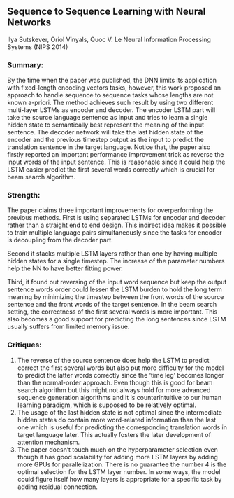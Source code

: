 ## Sequence to Sequence Learning with Neural Networks
Ilya Sutskever, Oriol Vinyals, Quoc V. Le
Neural Information Processing Systems (NIPS 2014)

### Summary:
By the time when the paper was published, the DNN limits its application with fixed-length encoding vectors tasks, however, this work proposed an approach to handle sequence to sequence tasks whose lengths are not known a-priori. The method achieves such result by using two different multi-layer LSTMs as encoder and decoder. The encoder LSTM part will take the source language sentence as input and tries to learn a single hidden state to semantically best represent the meaning of the input sentence. The decoder network will take the last hidden state of the encoder and the previous timestep output as the input to predict the translation sentence in the target language. Notice that, the paper also firstly reported an important performance improvement trick as reverse the input words of the input sentence. This is reasonable since it could help the LSTM easier predict the first several words correctly which is crucial for beam search algorithm.

### Strength:
The paper claims three important improvements for overperforming the previous methods. 
First is using separated LSTMs for encoder and decoder rather than a straight end to end design. This indirect idea makes it possible to train multiple language pairs simultaneously since the tasks for encoder is decoupling from the decoder part. 

Second it stacks multiple LSTM layers rather than one by having multiple hidden states for a single timestep. The increase of the parameter numbers help the NN to have better fitting power. 

Third, it found out reversing of the input word sequence but keep the output sentence words order could lessen the LSTM burden to hold the long term meaning by minimizing the timestep between the front words of the source sentence and the front words of the target sentence. In the beam search setting, the correctness of the first several words is more important. This also becomes a good support for predicting the long sentences since LSTM usually suffers from limited memory issue.

### Critiques:
1.	The reverse of the source sentence does help the LSTM to predict correct the first several words but also put more difficulty for the model to predict the latter words correctly since the ‘time leg’ becomes longer than the normal-order approach. Even though this is good for beam search algorithm but this might not always hold for more advanced sequence generation algorithms and it is counterintuitive to our human learning paradigm, which is supposed to be relatively optimal.
2.	The usage of the last hidden state is not optimal since the intermediate hidden states do contain more word-related information than the last one which is useful for predicting the corresponding translation words in target language later. This actually fosters the later development of attention mechanism.
3.	The paper doesn’t touch much on the hyperparameter selection even though it has good scalability for adding more LSTM layers by adding more GPUs for parallelization. There is no guarantee the number 4 is the optimal selection for the LSTM layer number. In some ways, the model could figure itself how many layers is appropriate for a specific task by adding residual connection.
